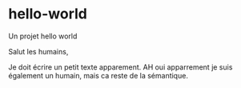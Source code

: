 # hello-world
Un projet hello world

Salut les humains,

Je doit écrire un petit texte apparement. AH oui apparrement je suis également un humain, mais ca reste de la sémantique.
